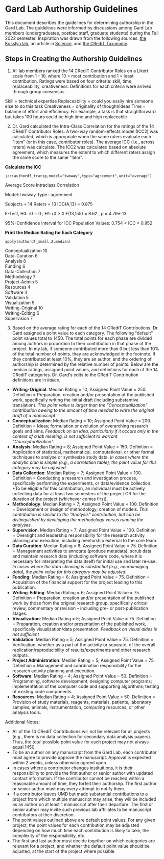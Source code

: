 # Gard Lab Authorship Guidelines

This document describes the guidelines for determining authorship in the Gard Lab. The guidelines were informed by discussions among Gard Lab members (undergraduates, postbac staff, graduate students) during the Fall 2022 semester. Inspiration was drawn from the following sources: [the Kosslyn lab](https://kosslynlab.fas.harvard.edu/files/kosslynlab/files/authorship_criteria_nov02.pdf), an article in [Science](https://www.science.org/content/article/how-navigate-authorship-scientific-manuscripts), and [the CRediT Taxonomy](https://credit.niso.org/). 

## Steps in Creating the Authorship Guidelines

1. All lab members ranked the 14 CRediT Contributor Roles on a Likert scale from 1 - 10, where 10 = most contribution and 1 = least contribution. Ratings were based on four criteria: skill, time, replaceability, creativeness. Definitions for each criteria were arrived through group consensus.

Skill = technical expertise
Replaceability = could you easily hire someone else to do this task
Creativeness = originality of thought/ideas
Time = balance of effort and efficiency. For example, a task is that straightforward but takes 100 hours could be high time and high replaceable

2. Dr. Gard calculated the Intra-Class Correlation for the ratings of the 14 CRediT Contributor Roles. A two-way random-effects model (ICC2) was calculated, which is appropriate when the same raters evaluate each "item" (or in this case, contributor roles). The average ICC (i.e., across raters) was calculate. The ICC2 was calculated based on absolute agreement, which measures the extent to which different raters assign the same score to the same "item". 

**Calculate the ICC**
```
icc(authordf_transp,model="twoway",type="agreement",unit="average")
```
 Average Score Intraclass Correlation

   Model: twoway 
   Type : agreement 

   Subjects = 14 
     Raters = 13 
  ICC(A,13) = 0.875

 F-Test, H0: r0 = 0 ; H1: r0 > 0 
  F(13,155) = 8.62 , p = 4.79e-13 

 95%-Confidence Interval for ICC Population Values:
  0.754 < ICC < 0.952

**Print the Median Rating for Each Category**
```
apply(authordf_small,2,median)
```
Conceptualization  10      
Data-Curation      6   
Analysis           8           
Funding            6  
Data-Collection    7         
Methodology        7  
Project-Admin      5           
Resources          4   
Software           4  
Validation         5   
Visualization      5  
Writing-Original   10   
Writing-Editing    6         
Supervision        7   

3. Based on the average rating for each of the 14 CRediT Contributions, Dr. Gard assigned a point value to each category. The following "default" point values total to 1450. The total points for each phase are divided among authors in proportion to their contribution in that phase of the project. In my lab, if someone contributed more than 0 but less than 10% of the total number of points, they are acknowledged in the footnote. If they contributed at least 10%, they are an author, and the ordering of authorship is determined by the relative number of points. Below are the median ratings, assigned point values, and definitions for each of the 14 CRediT categories. Dr. Gard's edits to the CRediT Contribution definitions are in *italics*. 

* **Writing-Original**: Median Rating = 10; Assigned Point Value = 250. Definition = Preparation, creation and/or presentation of the published work, specifically writing the initial draft (including substantive translation). *This point value is larger than the "Conceptualization" contribution oweing to the amount of time needed to write the original draft of a manuscript*
* **Conceptualization**: Median Rating = 10; Assigned Point Value = 200. Definition = Ideas; formulation or evolution of overarching research goals and aims. *Feedback on an idea, particularly if it occurs only in the context of a lab meeting, is not sufficient to warrant "Conceptualization".*
* **Analysis**: Median Rating = 8; Assigned Point Value = 150. Definition = Application of statistical, mathematical, computational, or other formal techniques to analyse or synthesize study data. *In cases where the analytic plan is simple (e.g., a correlation table), the point value for this category may be adjusted.*
* **Data Collection**: Median Rating = 7; Assigned Point Value = 100. Definition = Conducting a research and investigation process, specifically performing the experiments, or data/evidence collection. *To be eligible for this contribution, an individual must be actively collecting data for at least two semesters of the project OR for the duration of the project (whichever comes first). 
* **Methodology**: Median Rating = 7; Assigned Point Value = 100. Definition = Development or design of methodology; creation of models. *This contribution is similar to the "Analysis" contribution, but can be distinguished by developing the methodology versus running the analyses.*  
* **Supervision**: Median Rating = 7; Assigned Point Value = 100. Definition = Oversight and leadership responsibility for the research activity planning and execution, including mentorship external to the core team.
* **Data Curation**: Median Rating = 6; Assigned Point Value = 75. Definition = Management activities to annotate (produce metadata), scrub data and maintain research data (including software code, where it is necessary for interpreting the data itself) for initial use and later re-use. *In cases where the data cleaning is substantial (e.g., neuroimaging data), the point value for this category may be adjusted.*
* **Funding**: Median Rating = 6; Assigned Point Value = 75. Definition = Acquisition of the financial support for the project leading to this publication.
* **Writing-Editing**: Median Rating = 6; Assigned Point Value = 75. Definition = Preparation, creation and/or presentation of the published work by those from the original research group, specifically critical review, commentary or revision – including pre- or post-publication stages.
* **Visualization**: Median Rating = 5; Assigned Point Value = 75. Definition = Preparation, creation and/or presentation of the published work, specifically visualization/data presentation. *Feedback on visual aides is not sufficient*
* **Validation**: Median Rating = 5; Assigned Point Value = 75. Definition = Verification, whether as a part of the activity or separate, of the overall replication/reproducibility of results/experiments and other research outputs.
* **Project Administration**: Median Rating = 5; Assigned Point Value = 75. Definition = Management and coordination responsibility for the research activity planning and execution.
* **Software**: Median Rating = 4; Assigned Point Value = 50. Definition = Programming, software development; designing computer programs; implementation of the computer code and supporting algorithms; testing of existing code components.
* **Resources**: Median Rating = 4; Assigned Point Value = 50. Definition = Provision of study materials, reagents, materials, patients, laboratory samples, animals, instrumentation, computing resources, or other analysis tools.

Additional Notes:
* All of the 14 CRediT Contributions will not be relevant for all projects (e.g., there is no data collection for secondary data analysis papers). Thus, the total possible point value for each project may not always equal 1450.
* To be an author on any manuscript from the Gard Lab, each contributor must agree to provide approve the manuscript. Approval is expected within 2 weeks, unless otherwise agreed upon. 
* In cases where a contributor changes instituitions, it is their responsibility to provide the first author or senior author with updated contact information. If the contributor cannot be reached within a reasonable amount of time, they forfeit their authorshp. The first author or senior author must may every attempt to notify them.
* If a contributor leaves UMD but made substantial contributions to a project from which multiple manuscript may arise, they will be included as an author on at least 1 manuscript after their departure. The first or senior author may invite such previous lab affiliates to be manuscript contributors at their discretion. 
* The point values outlined above are default point values. For any given project, the point values for each contribution may be adjusted depending on how much time each contribution is likely to take, the complexity of the responsibility, etc.
* The first and last author must decide together on which categories are relevant for a project, and whether the default point value should be adjusted, at the start of the project where possible.  


